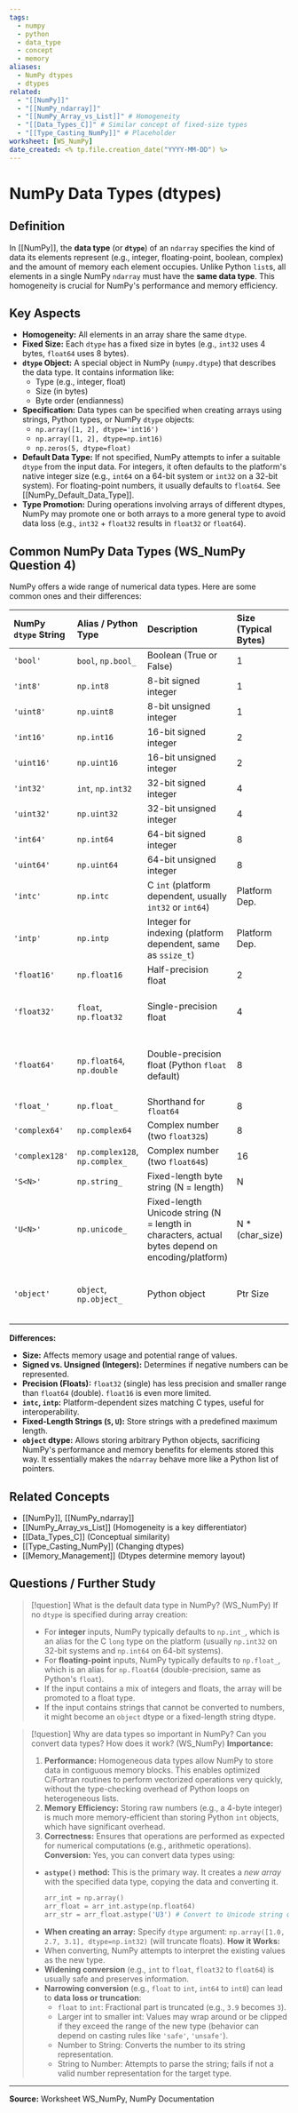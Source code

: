 ```yaml
---
tags:
  - numpy
  - python
  - data_type
  - concept
  - memory
aliases:
  - NumPy dtypes
  - dtypes
related:
  - "[[NumPy]]"
  - "[[NumPy_ndarray]]"
  - "[[NumPy_Array_vs_List]]" # Homogeneity
  - "[[Data_Types_C]]" # Similar concept of fixed-size types
  - "[[Type_Casting_NumPy]]" # Placeholder
worksheet: [WS_NumPy]
date_created: <% tp.file.creation_date("YYYY-MM-DD") %>
---
```

# NumPy Data Types (dtypes)

## Definition

In [[NumPy]], the **data type** (or **`dtype`**) of an `ndarray` specifies the kind of data its elements represent (e.g., integer, floating-point, boolean, complex) and the amount of memory each element occupies. Unlike Python `list`s, all elements in a single NumPy `ndarray` must have the **same data type**. This homogeneity is crucial for NumPy's performance and memory efficiency.

## Key Aspects

- **Homogeneity:** All elements in an array share the same `dtype`.
- **Fixed Size:** Each `dtype` has a fixed size in bytes (e.g., `int32` uses 4 bytes, `float64` uses 8 bytes).
- **`dtype` Object:** A special object in NumPy (`numpy.dtype`) that describes the data type. It contains information like:
    - Type (e.g., integer, float)
    - Size (in bytes)
    - Byte order (endianness)
- **Specification:** Data types can be specified when creating arrays using strings, Python types, or NumPy `dtype` objects:
    - `np.array([1, 2], dtype='int16')`
    - `np.array([1, 2], dtype=np.int16)`
    - `np.zeros(5, dtype=float)`
- **Default Data Type:** If not specified, NumPy attempts to infer a suitable `dtype` from the input data. For integers, it often defaults to the platform's native integer size (e.g., `int64` on a 64-bit system or `int32` on a 32-bit system). For floating-point numbers, it usually defaults to `float64`. See [[NumPy_Default_Data_Type]].
- **Type Promotion:** During operations involving arrays of different dtypes, NumPy may promote one or both arrays to a more general type to avoid data loss (e.g., `int32` + `float32` results in `float32` or `float64`).

## Common NumPy Data Types (WS_NumPy Question 4)

NumPy offers a wide range of numerical data types. Here are some common ones and their differences:

| NumPy `dtype` String | Alias / Python Type | Description                                   | Size (Typical Bytes) | Range (Approximate) Example                 |
| :------------------- | :------------------ | :-------------------------------------------- | :------------------- | :------------------------------------------ |
| `'bool'`             | `bool`, `np.bool_`  | Boolean (True or False)                       | 1                    | True, False                                 |
| `'int8'`             | `np.int8`           | 8-bit signed integer                          | 1                    | -128 to 127                                 |
| `'uint8'`            | `np.uint8`          | 8-bit unsigned integer                        | 1                    | 0 to 255                                    |
| `'int16'`            | `np.int16`          | 16-bit signed integer                         | 2                    | -32,768 to 32,767                           |
| `'uint16'`           | `np.uint16`         | 16-bit unsigned integer                       | 2                    | 0 to 65,535                                 |
| `'int32'`            | `int`, `np.int32`   | 32-bit signed integer                         | 4                    | -2.1B to 2.1B                               |
| `'uint32'`           | `np.uint32`         | 32-bit unsigned integer                       | 4                    | 0 to 4.2B                                   |
| `'int64'`            | `np.int64`          | 64-bit signed integer                         | 8                    | -9E18 to 9E18                               |
| `'uint64'`           | `np.uint64`         | 64-bit unsigned integer                       | 8                    | 0 to 1.8E19                                 |
| `'intc'`             | `np.intc`           | C `int` (platform dependent, usually `int32` or `int64`) | Platform Dep.        | Platform Dep.                               |
| `'intp'`             | `np.intp`           | Integer for indexing (platform dependent, same as `ssize_t`) | Platform Dep.        | Platform Dep.                               |
| `'float16'`          | `np.float16`        | Half-precision float                          | 2                    | Limited range/precision                     |
| `'float32'`          | `float`, `np.float32`| Single-precision float                        | 4                    | Approx. ±3.4e38, ~7 decimal digits precision |
| `'float64'`          | `np.float64`, `np.double`| Double-precision float (Python `float` default) | 8                    | Approx. ±1.8e308, ~15-17 decimal digits precision |
| `'float_'`           | `np.float_`         | Shorthand for `float64`                       | 8                    | Same as `float64`                           |
| `'complex64'`        | `np.complex64`      | Complex number (two `float32`s)               | 8                    | Complex numbers                             |
| `'complex128'`       | `np.complex128`, `np.complex_`| Complex number (two `float64`s)       | 16                   | Complex numbers                             |
| `'S<N>'`             | `np.string_`        | Fixed-length byte string (N = length)         | N                    | e.g., `'S5'` is a 5-byte string            |
| `'U<N>'`             | `np.unicode_`       | Fixed-length Unicode string (N = length in characters, actual bytes depend on encoding/platform) | N * (char_size) | e.g., `'U10'` is a 10-char Unicode string  |
| `'object'`           | `object`, `np.object_`| Python object                                 | Ptr Size             | Can hold any Python object (loses NumPy performance benefits) |

**Differences:**
- **Size:** Affects memory usage and potential range of values.
- **Signed vs. Unsigned (Integers):** Determines if negative numbers can be represented.
- **Precision (Floats):** `float32` (single) has less precision and smaller range than `float64` (double). `float16` is even more limited.
- **`intc`, `intp`:** Platform-dependent sizes matching C types, useful for interoperability.
- **Fixed-Length Strings (`S`, `U`):** Store strings with a predefined maximum length.
- **`object` dtype:** Allows storing arbitrary Python objects, sacrificing NumPy's performance and memory benefits for elements stored this way. It essentially makes the `ndarray` behave more like a Python list of pointers.

## Related Concepts
- [[NumPy]], [[NumPy_ndarray]]
- [[NumPy_Array_vs_List]] (Homogeneity is a key differentiator)
- [[Data_Types_C]] (Conceptual similarity)
- [[Type_Casting_NumPy]] (Changing dtypes)
- [[Memory_Management]] (Dtypes determine memory layout)

## Questions / Further Study
>[!question] What is the default data type in NumPy? (WS_NumPy)
> If no `dtype` is specified during array creation:
> - For **integer** inputs, NumPy typically defaults to `np.int_`, which is an alias for the C `long` type on the platform (usually `np.int32` on 32-bit systems and `np.int64` on 64-bit systems).
> - For **floating-point** inputs, NumPy typically defaults to `np.float_`, which is an alias for `np.float64` (double-precision, same as Python's `float`).
> - If the input contains a mix of integers and floats, the array will be promoted to a float type.
> - If the input contains strings that cannot be converted to numbers, it might become an `object` dtype or a fixed-length string dtype.

>[!question] Why are data types so important in NumPy? Can you convert data types? How does it work? (WS_NumPy)
> **Importance:**
> 1.  **Performance:** Homogeneous data types allow NumPy to store data in contiguous memory blocks. This enables optimized C/Fortran routines to perform vectorized operations very quickly, without the type-checking overhead of Python loops on heterogeneous lists.
> 2.  **Memory Efficiency:** Storing raw numbers (e.g., a 4-byte integer) is much more memory-efficient than storing Python `int` objects, which have significant overhead.
> 3.  **Correctness:** Ensures that operations are performed as expected for numerical computations (e.g., arithmetic operations).
> **Conversion:** Yes, you can convert data types using:
> - **`astype()` method:** This is the primary way. It creates a *new array* with the specified data type, copying the data and converting it.
>   ```python
>   arr_int = np.array()
>   arr_float = arr_int.astype(np.float64)
>   arr_str = arr_float.astype('U3') # Convert to Unicode string of length 3
>   ```
> - **When creating an array:** Specify `dtype` argument: `np.array([1.0, 2.7, 3.1], dtype=np.int32)` (will truncate floats).
> **How it Works:**
> - When converting, NumPy attempts to interpret the existing values as the new type.
> - **Widening conversion** (e.g., `int` to `float`, `float32` to `float64`) is usually safe and preserves information.
> - **Narrowing conversion** (e.g., `float` to `int`, `int64` to `int8`) can lead to **data loss or truncation**:
>     - `float` to `int`: Fractional part is truncated (e.g., `3.9` becomes `3`).
>     - Larger int to smaller int: Values may wrap around or be clipped if they exceed the range of the new type (behavior can depend on casting rules like `'safe'`, `'unsafe'`).
>     - Number to String: Converts the number to its string representation.
>     - String to Number: Attempts to parse the string; fails if not a valid number representation for the target type.

---
**Source:** Worksheet WS_NumPy, NumPy Documentation